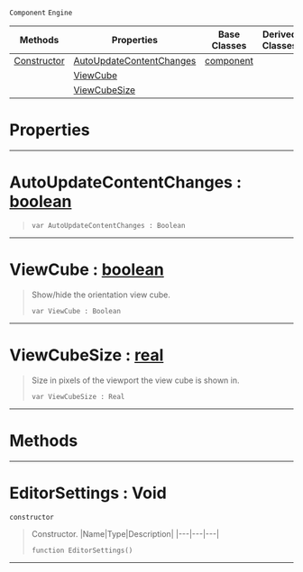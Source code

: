  `Component` `Engine`



|Methods|Properties|Base Classes|Derived Classes|
|---|---|---|---|
|[ Constructor](https://github.com/zeroengineteam/ZeroDocs/code_reference/class_reference/editorsettings.markdown#editorsettings-void)|[ AutoUpdateContentChanges](https://github.com/zeroengineteam/ZeroDocs/code_reference/class_reference/editorsettings.markdown#autoupdatecontentchanges)|[component](https://github.com/zeroengineteam/ZeroDocs/code_reference/class_reference/component.markdown)| |
| |[ ViewCube](https://github.com/zeroengineteam/ZeroDocs/code_reference/class_reference/editorsettings.markdown#viewcube-zero-engine-doc)| | |
| |[ ViewCubeSize](https://github.com/zeroengineteam/ZeroDocs/code_reference/class_reference/editorsettings.markdown#viewcubesize-zero-engine)| | |


 #  Properties


---  
 #  AutoUpdateContentChanges : [boolean](https://github.com/zeroengineteam/ZeroDocs/code_reference/zilch_base_types/boolean.markdown)

> 
> ``` lang=cpp, name=Zilch
> var AutoUpdateContentChanges : Boolean


---  
 #  ViewCube : [boolean](https://github.com/zeroengineteam/ZeroDocs/code_reference/zilch_base_types/boolean.markdown)

> Show/hide the orientation view cube.
> ``` lang=cpp, name=Zilch
> var ViewCube : Boolean


---  
 #  ViewCubeSize : [real](https://github.com/zeroengineteam/ZeroDocs/code_reference/zilch_base_types/real.markdown)

> Size in pixels of the viewport the view cube is shown in.
> ``` lang=cpp, name=Zilch
> var ViewCubeSize : Real


---  
 #  Methods


---  
 #  EditorSettings : Void

 `constructor`

> Constructor.
> |Name|Type|Description|
> |---|---|---|
> ``` lang=cpp, name=Zilch
> function EditorSettings()
> ``` 


---  
 

 